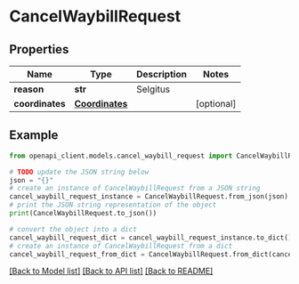 # CancelWaybillRequest


## Properties

Name | Type | Description | Notes
------------ | ------------- | ------------- | -------------
**reason** | **str** | Selgitus | 
**coordinates** | [**Coordinates**](Coordinates.md) |  | [optional] 

## Example

```python
from openapi_client.models.cancel_waybill_request import CancelWaybillRequest

# TODO update the JSON string below
json = "{}"
# create an instance of CancelWaybillRequest from a JSON string
cancel_waybill_request_instance = CancelWaybillRequest.from_json(json)
# print the JSON string representation of the object
print(CancelWaybillRequest.to_json())

# convert the object into a dict
cancel_waybill_request_dict = cancel_waybill_request_instance.to_dict()
# create an instance of CancelWaybillRequest from a dict
cancel_waybill_request_from_dict = CancelWaybillRequest.from_dict(cancel_waybill_request_dict)
```
[[Back to Model list]](../README.md#documentation-for-models) [[Back to API list]](../README.md#documentation-for-api-endpoints) [[Back to README]](../README.md)


